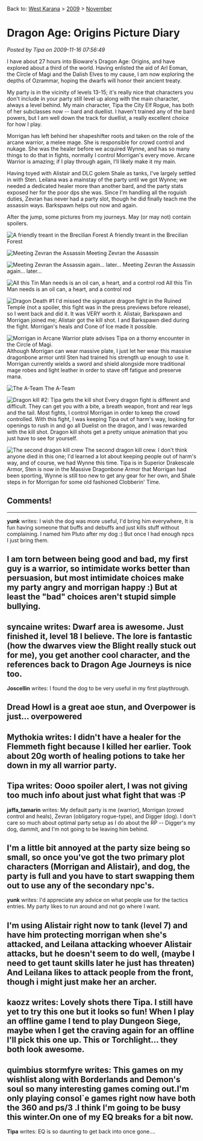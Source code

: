 Back to: [West Karana](/posts/westkarana.md) > [2009](/posts/2009/westkarana.md) > [November](./westkarana.md)
# Dragon Age: Origins Picture Diary

*Posted by Tipa on 2009-11-16 07:56:49*

I have about 27 hours into Bioware's Dragon Age: Origins, and have explored about a third of the world. Having enlisted the aid of Arl Eoman, the Circle of Magi and the Dalish Elves to my cause, I am now exploring the depths of Ozrammar, hoping the dwarfs will honor their ancient treaty.

My party is in the vicinity of levels 13-15; it's really nice that characters you don't include in your party still level up along with the main character, always a level behind. My main character, Tipa the City Elf Rogue, has both of her subclasses now -- bard and duellist. I haven't trained any of the bard powers, but I am well down the track for duellist, a really excellent choice for how I play.

Morrigan has left behind her shapeshifter roots and taken on the role of the arcane warrior, a melee mage. She is responsible for crowd control and nukage. She was the healer before we acquired Wynne, and has so many things to do that in fights, normally I control Morrigan's every move. Arcane Warrior is amazing; if I play through again, I'll likely make it my main.

Having toyed with Alistair and DLC golem Shale as tanks, I've largely settled in with Sten. Leilana was a mainstay of the party until we got Wynne; we needed a dedicated healer more than another bard, and the party stats exposed her for the poor dps she was. Since I'm handling all the roguish duties, Zevran has never had a party slot, though he did finally teach me the assassin ways. Barkspawn helps out now and again.

After the jump, some pictures from my journeys. May (or may not) contain spoilers.

![A friendly treant in the Brecilian Forest](../../../uploads/2009/11/Tipa1_244.jpg "A friendly treant in the Brecilian Forest")
A friendly treant in the Brecilian Forest

![Meeting Zevran the Assassin](../../../uploads/2009/11/DAOrigins-2009-11-11-18-22-48-70.jpg "Meeting Zevran the Assassin")
Meeting Zevran the Assassin

![Meeting Zevran the Assassin again... later...](../../../uploads/2009/11/DAOrigins-2009-11-15-00-17-41-45.jpg "Meeting Zevran the Assassin again... later...")
Meeting Zevran the Assassin again... later...

![All this Tin Man needs is an oil can, a heart, and a control rod](../../../uploads/2009/11/DAOrigins-2009-11-15-12-24-58-26.jpg "All this Tin Man needs is an oil can, a heart, and a control rod")
All this Tin Man needs is an oil can, a heart, and a control rod

![Dragon Death #1](../../../uploads/2009/11/DAOrigins-2009-11-15-17-11-28-60.jpg "Dragon Death #1")
I'd missed the signature dragon fight in the Ruined Temple (not a spoiler, this fight was in the press previews before release), so I went back and did it. It was VERY worth it. Alistair, Barkspawn and Morrigan joined me; Alistair got the kill shot. I and Barkspawn died during the fight. Morrigan's heals and Cone of Ice made it possible.

![Morrigan in Arcane Warrior plate advises Tipa on a thorny encounter in the Circle of Magi.](../../../uploads/2009/11/DAOrigins-2009-11-15-18-26-23-02.jpg "Morrigan in Arcane Warrior plate advises Tipa on a thorny encounter in the Circle of Magi.")
Although Morrigan can wear massive plate, I just let her wear this massive dragonbone armor until Sten had trained his strength up enough to use it. Morrigan currently wields a sword and shield alongside more traditional mage robes and light leather in order to stave off fatigue and preserve mana.

![The A-Team](../../../uploads/2009/11/DAOrigins-2009-11-15-18-43-40-04.jpg "The A-Team")
The A-Team

![Dragon kill #2: Tipa gets the kill shot](../../../uploads/2009/11/DAOrigins-2009-11-15-23-27-03-49.jpg "Dragon kill #2: Tipa gets the kill shot")
Every dragon fight is different and difficult. They can get you with a bite, a breath weapon, front and rear legs and the tail. Most fights, I control Morrigan in order to keep the crowd controlled. With this fight, I was keeping Tipa out of harm's way, looking for openings to rush in and go all Duelist on the dragon, and I was rewarded with the kill shot. Dragon kill shots get a pretty unique animation that you just have to see for yourself.

![The second dragon kill crew](../../../uploads/2009/11/DAOrigins-2009-11-15-23-31-51-54.jpg "The second dragon kill crew")
The second dragon kill crew. I don't think anyone died in this one; I'd learned a lot about keeping people out of harm's way, and of course, we had Wynne this time. Tipa is in Superior Drakescale Armor, Sten is now in the Massive Dragonbone Armor that Morrigan had been sporting, Wynne is still too new to get any gear for her own, and Shale steps in for Morrigan for some old fashioned Clobberin' Time.
## Comments!
---
**yunk** writes: I wish the dog was more useful, I'd bring him everywhere, It is fun having someone that buffs and debuffs and just kills stuff without complaining. I named him Pluto after my dog :) But once I had enough npcs I just bring them. 

I am torn between being good and bad, my first guy is a warrior, so intimidate works better than persuasion, but most intimidate choices make my party angry and morrigan happy :) But at least the "bad" choices aren't stupid simple bullying.
---
**syncaine** writes: Dwarf area is awesome. Just finished it, level 18 I believe. The lore is fantastic (how the dwarves view the Blight really stuck out for me), you get another cool character, and the references back to Dragon Age Journeys is nice too.
---
**Joscellin** writes: I found the dog to be very useful in my first playthrough.

Dread Howl is a great aoe stun, and Overpower is just... overpowered
---
**Mythokia** writes: I didn't have a healer for the Flemmeth fight because I killed her earlier. Took about 20g worth of healing potions to take her down in my all warrior party.
---
**Tipa** writes: Oooo spoiler alert, I was not giving too much info about just what fight that was :P
---
**jaffa_tamarin** writes: My default party is me (warrior), Morrigan (crowd control and heals), Zevran (obligatory rogue-type), and Digger (dog). I don't care so much about optimal party setup as I do about the RP -- Digger's my dog, dammit, and I'm not going to be leaving him behind.

I'm a little bit annoyed at the party size being so small, so once you've got the two primary plot characters (Morrigan and Alistair), and dog, the party is full and you have to start swapping them out to use any of the secondary npc's.
---
**yunk** writes: I'd appreciate any advice on what people use for the tactics entries. My party likes to run around and not go where I want.

I'm using Alistair right now to tank (level 7) and have him protecting morrigan when she's attacked, and Leilana attacking whoever Alistair attacks, but he doesn't seem to do well, (maybe I need to get taunt skills later he just has threaten) And Leilana likes to attack people from the front, though i might just make her an archer.
---
**kaozz** writes: Lovely shots there Tipa. I still have yet to try this one but it looks so fun! When I play an offline game I tend to play Dungeon Siege, maybe when I get the craving again for an offline I'll pick this one up. This or Torchlight... they both look awesome.
---
**quimbius stormfyre** writes: This games on my wishlist along with Borderlands and Demon's soul so many interesting games coming out.I'm only playing consol`e games right now have both the 360 and ps/3 .I think I'm going to be busy this winter.On one of my EQ breaks for a bit now.
---
**Tipa** writes: EQ is so daunting to get back into once gone....
